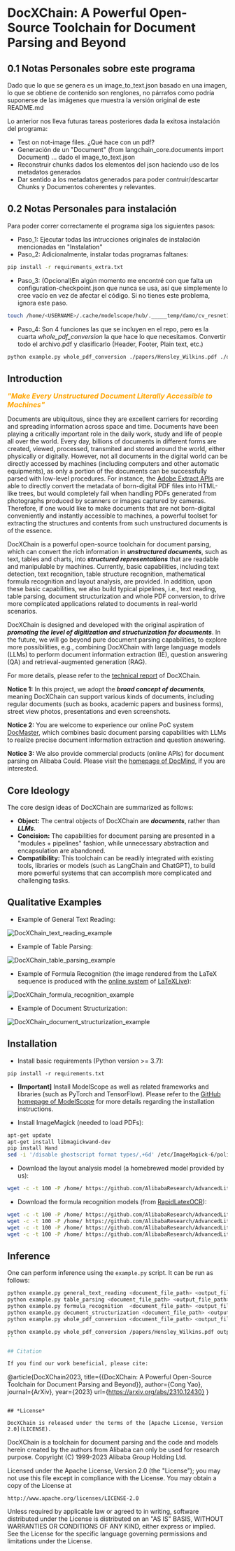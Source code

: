# DocXChain: A Powerful Open-Source Toolchain for Document Parsing and Beyond

## 0.1 Notas Personales sobre este programa
Dado que lo que se genera es un image_to_text.json basado en una imagen, lo que se obtiene de contenido son renglones, no párrafos como podría suponerse de las imágenes que muestra la versión original de este README.md

Lo anterior nos lleva futuras tareas posteriores dada la exitosa instalación del programa:

- Test on not-image files. ¿Qué hace con un pdf?
- Generación de un "Document" (from langchain_core.documents import Document) ... dado el image_to_text.json
- Reconstruir chunks dados los elementos del json haciendo uso de los metadatos generados
- Dar sentido a los metadatos generados para poder contruir/descartar Chunks y Documentos coherentes y relevantes.


## 0.2 Notas Personales para instalación

Para poder correr correctamente el programa siga los siguientes pasos:

- Paso_1: Ejecutar todas las intrucciones originales de instalación mencionadas en "Instalation"
- Paso_2: Adicionalmente, instalar todas programas faltanes:
```sh
pip install -r requirements_extra.txt
```
- Paso_3: (Opcional)En algún momento me encontré con que falta un configuration-checkpoint.json que nunca se usa, así que simplemente lo cree vacío en vez de afectar el código. Si no tienes este problema, ignora este paso.
```sh
touch /home/<USERNAME>/.cache/modelscope/hub/._____temp/damo/cv_resnet18_ocr-detection-line-level_damo/.ipynb_checkpoints/configuration-checkpoint.json
```
- Paso_4: Son 4 funciones las que se incluyen en el repo, pero es la cuarta *whole_pdf_conversion* la que hace lo que necesitamos.
Convertir todo el archivo.pdf y clasificarlo (Header, Footer, Plain text, etc.)
```sh
python example.py whole_pdf_conversion ./papers/Hensley_Wilkins.pdf ./output/image_to_text.json
```


## Introduction

<font color=#FFA500 size=3> ***"Make Every Unstructured Document Literally Accessible to Machines"*** </font>

Documents are ubiquitous, since they are excellent carriers for recording and spreading information across space and time. Documents have been playing a critically important role in the daily work, study and life of people all over the world. Every day, billions of documents in different forms are created, viewed, processed, transmited and stored around the world, either physically or digitally. However, not all documents in the digital world can be directly accessed by machines (including computers and other automatic equipments), as only a portion of the documents can be successfully parsed with low-level procedures. For instance, the [Adobe Extract APIs](https://developer.adobe.com/document-services/docs/overview/pdf-extract-api/) are able to directly convert the metadata of born-digital PDF files into HTML-like trees, but would completely fail when handling PDFs generated from photographs produced by scanners or images captured by cameras. Therefore, if one would like to make documents that are not born-digital conveniently and instantly accessible to machines, a powerful toolset for extracting the structures and contents from such unstructured documents is of the essence.

DocXChain is a powerful open-source toolchain for document parsing, which can convert the rich information in ***unstructured documents***, such as text, tables and charts, into ***structured representations*** that are readable and manipulable by machines. Currently, basic capabilities, including text detection, text recognition, table structure recognition, mathematical formula recognition and layout analysis, are provided. In addition, upon these basic capabilities, we also build typical pipelines, i.e., text reading, table parsing, document structurization and whole PDF conversion, to drive more complicated applications related to documents in real-world scenarios.

DocXChain is designed and developed with the original aspiration of ***promoting the level of digitization and structurization for documents***. In the future, we will go beyond pure document parsing capabilities, to explore more possibilities, e.g., combining DocXChain with large language models (LLMs) to perform document information extraction (IE), question answering (QA) and retrieval-augmented generation (RAG).

For more details, please refer to the [technical report](https://arxiv.org/abs/2310.12430) of DocXChain. 

**Notice 1:** In this project, we adopt the ***broad concept of documents***, meaning DocXChain can support various kinds of documents, including regular documents (such as books, academic papers and business forms), street view photos, presentations and even screenshots.

**Notice 2:** You are welcome to experience our online PoC system [DocMaster](https://www.modelscope.cn/studios/damo/DocMaster/summary), which combines basic document parsing capabilities with LLMs to realize precise document information extraction and question answering.

**Notice 3:** We also provide commercial products (online APIs) for document parsing on Alibaba Could. Please visit the [homepage of DocMind](https://docmind.console.aliyun.com/doc-overview), if you are interested.

## Core Ideology

The core design ideas of DocXChain are summarized as follows:
- **Object:** The central objects of DocXChain are ***documents***, rather than ***LLMs***.
- **Concision:** The capabilities for document parsing are presented in a "modules + pipelines" fashion, while unnecessary abstraction and encapsulation are abandoned.
- **Compatibility:** This toolchain can be readily integrated with existing tools, libraries or models (such as LangChain and ChatGPT), to build more powerful systems that can accomplish more complicated and challenging tasks.

## Qualitative Examples

* Example of General Text Reading:

![DocXChain_text_reading_example](./resources/DocXChain_text_reading_example.png)

* Example of Table Parsing:

![DocXChain_table_parsing_example](./resources/DocXChain_table_parsing_example.png)

* Example of Formula Recognition (the image rendered from the LaTeX sequence is produced with the [online system](https://www.latexlive.com/home##) of [LaTeXLive](https://github.com/QianJianTech/LaTeXLive)):

![DocXChain_formula_recognition_example](./resources/DocXChain_formula_recognition_example.png)

* Example of Document Structurization:

![DocXChain_document_structurization_example](./resources/DocXChain_document_structurization_example.png)

## Installation

* Install basic requirements (Python version >= 3.7):

```
pip install -r requirements.txt
```

* **[Important]** Install ModelScope as well as related frameworks and libraries (such as PyTorch and TensorFlow). Please refer to the [GitHub homepage of ModelScope](https://github.com/modelscope/modelscope) for more details regarding the installation instructions.

* Install ImageMagick (needed to load PDFs):
```bash
apt-get update
apt-get install libmagickwand-dev
pip install Wand
sed -i '/disable ghostscript format types/,+6d' /etc/ImageMagick-6/policy.xml  # run this command if the following message occurs: "wand.exceptions.PolicyError: attempt to perform an operation not allowed by the security policy `PDF'"
```

* Download the layout analysis model (a homebrewed model provided by us):
```bash
wget -c -t 100 -P /home/ https://github.com/AlibabaResearch/AdvancedLiterateMachinery/releases/download/v1.2.0-docX-release/DocXLayout_231012.pth
``` 

* Download the formula recognition models (from [RapidLatexOCR](https://github.com/RapidAI/RapidLatexOCR)):
```bash
wget -c -t 100 -P /home/ https://github.com/AlibabaResearch/AdvancedLiterateMachinery/releases/download/v1.6.0-LaTeX-OCR-models/LaTeX-OCR_image_resizer.onnx
wget -c -t 100 -P /home/ https://github.com/AlibabaResearch/AdvancedLiterateMachinery/releases/download/v1.6.0-LaTeX-OCR-models/LaTeX-OCR_encoder.onnx
wget -c -t 100 -P /home/ https://github.com/AlibabaResearch/AdvancedLiterateMachinery/releases/download/v1.6.0-LaTeX-OCR-models/LaTeX-OCR_decoder.onnx
wget -c -t 100 -P /home/ https://github.com/AlibabaResearch/AdvancedLiterateMachinery/releases/download/v1.6.0-LaTeX-OCR-models/LaTeX-OCR_tokenizer.json
```

## Inference

One can perform inference using the `example.py` script. It can be run as follows:
```bash
python example.py general_text_reading <document_file_path> <output_file_path>  # task: general text reading (dump supports both image and JSON file)
python example.py table_parsing <document_file_path> <output_file_path>  # task: table parsing  (dump supports both image and JSON file)
python example.py formula_recognition  <document_file_path> <output_file_path>  # task: formula recognition (dump supports only JSON file)
python example.py document_structurization <document_file_path> <output_file_path>  # task: document structurization  (dump supports both image and JSON file)
python example.py whole_pdf_conversion <document_file_path> <output_file_path>  # task: whole PDF conversion, i.e., converting all pages of a PDF file into an organized JSON structure (dump supports only JSON file)
``` 
```sh
python example.py whole_pdf_conversion /papers/Hensley_Wilkins.pdf output/test2.json
``

## Citation

If you find our work beneficial, please cite:

```
@article{DocXChain2023,
  title={{DocXChain: A Powerful Open-Source Toolchain for Document Parsing and Beyond}},
  author={Cong Yao},
  journal={ArXiv},
  year={2023}
  url={https://arxiv.org/abs/2310.12430}
}
```

## *License*

DocXChain is released under the terms of the [Apache License, Version 2.0](LICENSE).

```
DocXChain is a toolchain for document parsing and the code and models herein created by the authors from Alibaba can only be used for research purpose.
Copyright (C) 1999-2023 Alibaba Group Holding Ltd. 

Licensed under the Apache License, Version 2.0 (the "License");
you may not use this file except in compliance with the License.
You may obtain a copy of the License at

    http://www.apache.org/licenses/LICENSE-2.0

Unless required by applicable law or agreed to in writing, software
distributed under the License is distributed on an "AS IS" BASIS,
WITHOUT WARRANTIES OR CONDITIONS OF ANY KIND, either express or implied.
See the License for the specific language governing permissions and
limitations under the License.
```